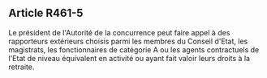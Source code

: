 Article R461-5
----
Le président de l'Autorité de la concurrence peut faire appel à des rapporteurs
extérieurs choisis parmi les membres du Conseil d'Etat, les magistrats, les
fonctionnaires de catégorie A ou les agents contractuels de l'Etat de niveau
équivalent en activité ou ayant fait valoir leurs droits à la retraite.
